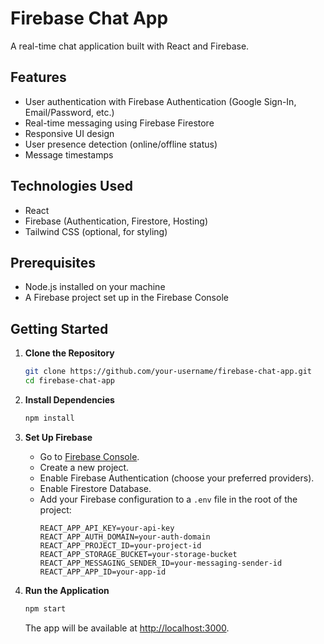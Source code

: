 # Firebase Chat App

A real-time chat application built with React and Firebase.

## Features
- User authentication with Firebase Authentication (Google Sign-In, Email/Password, etc.)
- Real-time messaging using Firebase Firestore
- Responsive UI design
- User presence detection (online/offline status)
- Message timestamps

## Technologies Used
- React
- Firebase (Authentication, Firestore, Hosting)
- Tailwind CSS (optional, for styling)

## Prerequisites
- Node.js installed on your machine
- A Firebase project set up in the Firebase Console

## Getting Started

1. **Clone the Repository**
   ```bash
   git clone https://github.com/your-username/firebase-chat-app.git
   cd firebase-chat-app
   ```

2. **Install Dependencies**
   ```bash
   npm install
   ```

3. **Set Up Firebase**
   - Go to [Firebase Console](https://console.firebase.google.com/).
   - Create a new project.
   - Enable Firebase Authentication (choose your preferred providers).
   - Enable Firestore Database.
   - Add your Firebase configuration to a `.env` file in the root of the project:
     ```env
     REACT_APP_API_KEY=your-api-key
     REACT_APP_AUTH_DOMAIN=your-auth-domain
     REACT_APP_PROJECT_ID=your-project-id
     REACT_APP_STORAGE_BUCKET=your-storage-bucket
     REACT_APP_MESSAGING_SENDER_ID=your-messaging-sender-id
     REACT_APP_APP_ID=your-app-id
     ```

4. **Run the Application**
   ```bash
   npm start
   ```
   The app will be available at [http://localhost:3000](http://localhost:3000).
